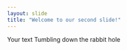 ```yaml
---
layout: slide
title: "Welcome to our second slide!"
---
```

Your text
Tumbling down the rabbit hole
